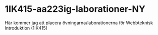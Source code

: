 1IK415-aa223ig-laborationer-NY
==============================

Här kommer jag att placera övningarna/laborationerna för Webbteknisk Introduktion (1IK415)
